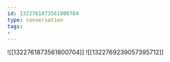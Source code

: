 ```yaml
---
id: 1322761873561800704
type: conversation
tags:
- 
---
```

![[1322761873561800704]]
![[1322769239057395712]]

